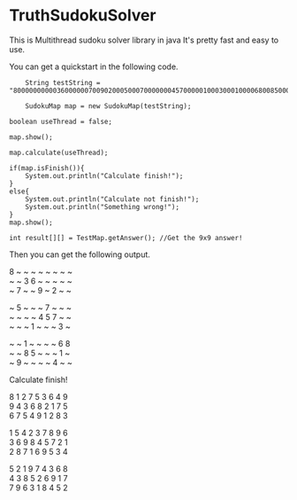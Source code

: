 # TruthSudokuSolver
This is Multithread sudoku solver library in java
It's pretty fast and easy to use.

You can get a quickstart in the following code.

    	String testString = "800000000003600000070090200050007000000045700000100030001000068008500010090000400";

    	SudokuMap map = new SudokuMap(testString);
		
	boolean useThread = false;
		
	map.show();
		
	map.calculate(useThread);
		
	if(map.isFinish()){
		System.out.println("Calculate finish!");
	}
	else{
		System.out.println("Calculate not finish!");
		System.out.println("Something wrong!");
	}
	map.show();
	
	int result[][] = TestMap.getAnswer(); //Get the 9x9 answer!

Then you can get the following output.

  8  ~  ~   ~  ~  ~   ~  ~  ~  
  ~  ~  3   6  ~  ~   ~  ~  ~  
  ~  7  ~   ~  9  ~   2  ~  ~  

  ~  5  ~   ~  ~  7   ~  ~  ~  
  ~  ~  ~   ~  4  5   7  ~  ~  
  ~  ~  ~   1  ~  ~   ~  3  ~  

  ~  ~  1   ~  ~  ~   ~  6  8  
  ~  ~  8   5  ~  ~   ~  1  ~  
  ~  9  ~   ~  ~  ~   4  ~  ~  

Calculate finish!

  8  1  2   7  5  3   6  4  9  
  9  4  3   6  8  2   1  7  5  
  6  7  5   4  9  1   2  8  3  

  1  5  4   2  3  7   8  9  6  
  3  6  9   8  4  5   7  2  1  
  2  8  7   1  6  9   5  3  4  

  5  2  1   9  7  4   3  6  8  
  4  3  8   5  2  6   9  1  7  
  7  9  6   3  1  8   4  5  2  
